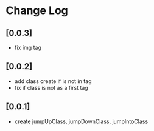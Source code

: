 # Change Log

## [0.0.3]
* fix img tag

## [0.0.2]
* add class create if is not in tag
* fix if class is not as a first tag


## [0.0.1]
* create jumpUpClass, jumpDownClass, jumpIntoClass